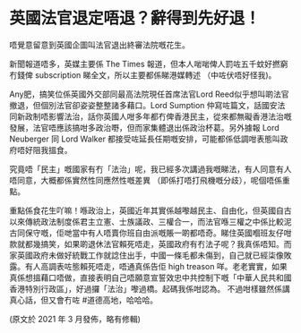 # 英國法官退定唔退？辭得到先好退！

唔覺意留意到英國企圖叫法官退出終審法院嘅花生。

新聞報道唔多，英媒主要係 The Times 報道，但本人啱啱俾人罰咗五千蚊好撚窮冇錢俾 subscription 睇全文，所以主要都係睇港媒轉述 （中咗伏唔好怪我)。

Any肥，搞笑位係英國外交部同最高法院現任首席法官Lord Reed似乎想叫啲法官撤退，但個別法官卻姿姿整整諸多藉口。Lord Sumption 仲寫咗篇文，話國安法同新政制唔影響法治，話你英國人咁多年都冇俾香港民主，從來都無礙香港法治嘅發展，法官唔應該搞咁多政治嘢，但而家集體退出係政治杯葛。另外據報 Lord Neuberger 同 Lord Walker 都接受咗延長任期嘅安排，可能都係低調咁表態叫政府唔好阻我搵食。

究竟唔「民主」嘅國家有冇「法治」呢，我已經多次講過我嘅睇法，有人同意有人唔同意，大概都係實然性同應然性嘅差異 （即係打唔打飛機嘅分歧），呢個唔係重點。

重點係食花生吖嘛！喺政治上，英國近年其實係越嚟越民主、自由化，但英國自古以來傳統政法制度係君主立憲、士族議政、三權合一，而法官喺三權之中係比較泥古同保守嘅，佢哋當中有人唔賣你班自由派嘅賬一啲都唔奇。睇住英國嗰班友仔咁款就都幾搞笑，如果啲退休法官賴死唔走，英國政府有冇法子呢？我真係唔知。而家英國政府未做好統戰工作就諗住出手，中國一條毛都未傷到，自己就已經柒像敗露。有人高調表咗態賴死唔走，唔通真係告佢 high treason 咩。老老實實，如果真係想搵藉口唔做，直接表明自己唔願意宣誓效忠中共控制下嘅「中華人民共和國香港特別行政區」，好過攞「法治」嚟過橋。起碼我係咁認為。 不過咁樣雖然係講真心話，但又會冇咗 #道德高地，哈哈哈。

(原文於 2021 年 3 月發佈，略有修輯)

